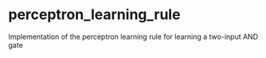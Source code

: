 # perceptron_learning_rule
Implementation of the perceptron learning rule for learning a two-input AND gate
